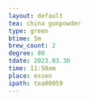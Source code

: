 ```yaml
---
layout: default
tea: china gunpowder
type: green
btime: 5m
brew_count: 2
degree: 80
tdate: 2023.03.30
time: 11:50am
place: essen
ipath: tea00059
---
```

